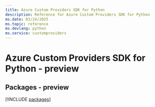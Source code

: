 ```yaml
---
title: Azure Custom Providers SDK for Python
description: Reference for Azure Custom Providers SDK for Python
ms.date: 03/24/2025
ms.topic: reference
ms.devlang: python
ms.service: customproviders
---
```

# Azure Custom Providers SDK for Python - preview
## Packages - preview
[!INCLUDE [packages](custom-providers-index.md)]